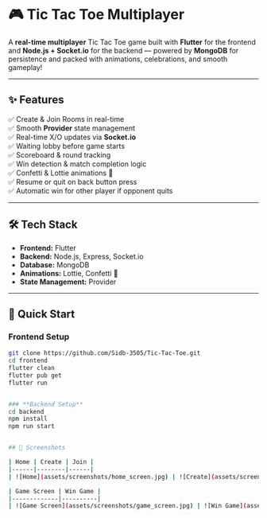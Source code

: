 # 🎮 Tic Tac Toe Multiplayer  

A **real-time multiplayer** Tic Tac Toe game built with **Flutter** for the frontend and **Node.js + Socket.io** for the backend — powered by **MongoDB** for persistence and packed with animations, celebrations, and smooth gameplay!  

---

## ✨ Features  

✅ Create & Join Rooms in real-time  
✅ Smooth **Provider** state management  
✅ Real-time X/O updates via **Socket.io**  
✅ Waiting lobby before game starts  
✅ Scoreboard & round tracking  
✅ Win detection & match completion logic  
✅ Confetti & Lottie animations 🎉  
✅ Resume or quit on back button press  
✅ Automatic win for other player if opponent quits  

---

## 🛠 Tech Stack  

- **Frontend:** Flutter  
- **Backend:** Node.js, Express, Socket.io  
- **Database:** MongoDB  
- **Animations:** Lottie, Confetti 🎉  
- **State Management:** Provider  

---

## 🚀 Quick Start

### **Frontend Setup**  
```bash
git clone https://github.com/Sidb-3505/Tic-Tac-Toe.git
cd frontend
flutter clean
flutter pub get
flutter run


### **Backend Setup**  
cd backend
npm install
npm run start


## 📱 Screenshots

| Home | Create | Join |
|------|--------|------|
| ![Home](assets/screenshots/home_screen.jpg) | ![Create](assets/screenshots/create_room_screen.jpg) | ![Join](assets/screenshots/join_room_screen.jpg) |

| Game Screen | Win Game |
|-------------|----------|
| ![Game Screen](assets/screenshots/game_screen.jpg) | ![Win Game](assets/screenshots/won_the_game.jpg) |
